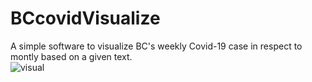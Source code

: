 # BCcovidVisualize
A simple software to visualize BC's weekly Covid-19 case in respect to montly based on a given text.
<br>![visual](https://user-images.githubusercontent.com/107101940/185510102-e981c8d0-2989-4016-b40f-205a6c1b58d9.PNG)
